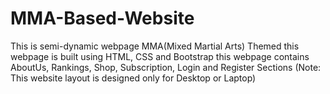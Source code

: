 # MMA-Based-Website
This is semi-dynamic webpage MMA(Mixed Martial Arts) Themed this webpage is built using HTML, CSS and Bootstrap this webpage contains AboutUs, Rankings, Shop, Subscription, Login and Register Sections
(Note: This website layout is designed only for Desktop or Laptop)
